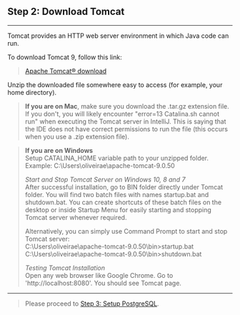 ## Step 2: Download Tomcat

---

Tomcat provides an HTTP web server environment in which Java code can run.

To download Tomcat 9, follow this link:

> [Apache Tomcat® download](https://tomcat.apache.org/download-90.cgi)

Unzip the downloaded file somewhere easy to access (for example, your home directory).

> **If you are on Mac**, make sure you download the .tar.gz extension file. If you don't, you will likely 
encounter "error=13 Catalina.sh cannot run" when executing the Tomcat server in IntelliJ. This is saying that the IDE 
does not have correct permissions to run the file (this occurs when you use a .zip extension file).

> **If you are on Windows**  
> Setup CATALINA_HOME variable path to your unzipped folder. Example: C:\Users\oliveirae\apache-tomcat-9.0.50  
> 
> *Start and Stop Tomcat Server on Windows 10, 8 and 7*  
> After successful installation, go to BIN folder directly under Tomcat folder. You will find two batch files with 
> names startup.bat and shutdown.bat. You can create shortcuts of these batch files on the desktop or inside Startup 
> Menu for easily starting and stopping Tomcat server whenever required.  
> 
> Alternatively, you can simply use Command Prompt to start and stop Tomcat server:  
> C:\Users\oliveirae\apache-tomcat-9.0.50\bin>startup.bat  
> C:\Users\oliveirae\apache-tomcat-9.0.50\bin>shutdown.bat 
> 
> *Testing Tomcat Installation*  
> Open any web browser like Google Chrome. Go to 'http://localhost:8080'. You should see Tomcat page.

---

> Please proceed to [Step 3: Setup PostgreSQL](3_postgresql_setup.md).
